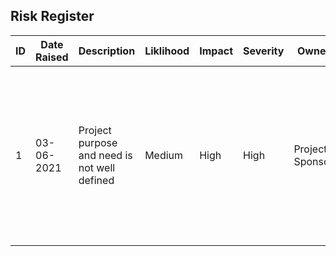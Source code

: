 ## Risk Register

|ID|Date Raised|Description                                  |Liklihood|Impact|Severity|Owner           |Mitigation Action|Status|Useful Resources|
|- |-          |-                                            |-        |-     |-       |-               |-                |-     |-               |
|1 |03-06-2021 |Project purpose and need is not well defined |Medium   |High  |High    |Project Sponsor |Complete a business case if not already provided and ensure purpose is well defined on Project Charter and PID.|Open| |


